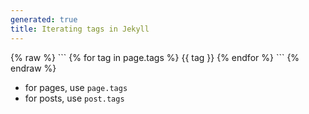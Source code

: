```yaml
---
generated: true
title: Iterating tags in Jekyll
---
```


<div markdown="1" class="ans">
{% raw %}
```
{% for tag in page.tags %}
    <span>{{ tag }}</span>
{% endfor %}
```
{% endraw %}
</div>

- for pages, use `page.tags`
- for posts, use `post.tags`
